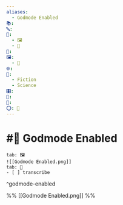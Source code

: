 ```yaml
---
aliases:
  - Godmode Enabled
📚: 
🔤: 
📁:
  - 🖼️
  - 📖
👤: 
🖼️:
  - 📖
🌐: 
📖:
  - Fiction
  - Science
🎛️: 
📅: 
🔢: 
⭕: 🏁
---
```

# #📖 Godmode Enabled

```tabs
tab: 🖼️
![[Godmode Enabled.png]]
tab: 📖
- [ ] transcribe
```

^godmode-enabled

%%
[[Godmode Enabled.png]]
%%